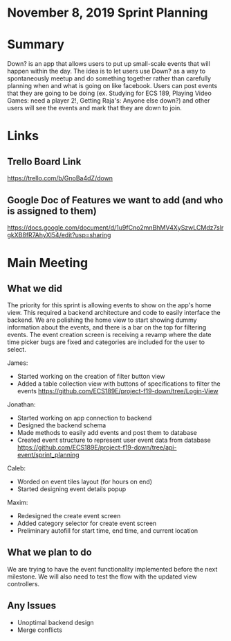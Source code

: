 # November 8, 2019 Sprint Planning #

# Summary # 
Down? is an app that allows users to put up small-scale events that will happen within the day. The idea is to let users use Down? as a way to spontaneously meetup and do something together rather than carefully planning when and what is going on like facebook. Users can post events that they are going to be doing (ex. Studying for ECS 189, Playing Video Games: need a player 2!, Getting Raja's: Anyone else down?) and other users will see the events and mark that they are down to join.

# Links #

## Trello Board Link ##
https://trello.com/b/GnoBa4dZ/down

## Google Doc of Features we want to add (and who is assigned to them) ##
https://docs.google.com/document/d/1u9fCno2mnBhMV4XySzwLCMdz7slrgkXB8fR7AhyXl54/edit?usp=sharing


# Main Meeting #
## What we did ##
The priority for this sprint is allowing events to show on the app's home view. This required a backend
architecture and code to easily interface the backend. We are polishing the home view to start showing dummy
information about the events, and there is a bar on the top for filtering events. The event creation screen
is receiving a revamp where the date time picker bugs are fixed and categories are included for the user to select.


James: 
* Started working on the creation of filter button view
* Added a table collection view with buttons of specifications to filter the events
https://github.com/ECS189E/project-f19-down/tree/Login-View


Jonathan: 
* Started working on app connection to backend
* Designed the backend schema
* Made methods to easily add events and post them to database
* Created event structure to represent user event data from database
https://github.com/ECS189E/project-f19-down/tree/api-event/sprint_planning

Caleb:
* Worded on event tiles layout (for hours on end)
* Started designing event details popup

Maxim:
* Redesigned the create event screen
* Added category selector for create event screen
* Preliminary autofill for start time, end time, and current location


## What we plan to do ##
We are trying to have the event functionality implemented before the next milestone. 
We will also need to test the flow with the updated view controllers.

## Any Issues ##
* Unoptimal backend design
* Merge conflicts
